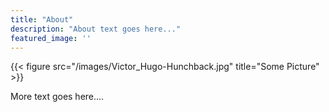 ```yaml
---
title: "About"
description: "About text goes here..."
featured_image: ''
---
```

{{< figure src="/images/Victor_Hugo-Hunchback.jpg" title="Some Picture" >}}

More text goes here....
